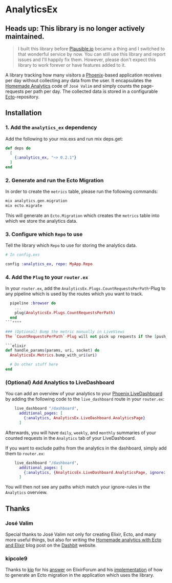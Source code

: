 # AnalyticsEx

## Heads up: This library is no longer actively maintained.
> I built this library before [Plausible.io](https://plausible.io) became a thing and I switched to that wonderful service by now. You can still use this library and report issues and I'll happily fix them. However, please don't expect this library to work forever or have features added to it.

A library tracking how many visitors a [Phoenix](https://github.com/phoenixframework/phoenix)-based application receives per day without collecting any data from the user. It encapsulates the [Homemade Analytics](https://dashbit.co/blog/homemade-analytics-with-ecto-and-elixir) code of `José Valim` and simply counts the page-requests per path per day. The collected data is stored in a configurable [Ecto](https://github.com/elixir-ecto/ecto)-repository.

## Installation

### 1. Add the `analytics_ex` dependency
Add the following to your mix.exs and run mix deps.get:
```elixir
def deps do
  [
    {:analytics_ex, "~> 0.2.1"}
  ]
end
```

### 2. Generate and run the Ecto Migration
In order to create the `metrics` table, please run the following commands:

```elixir
mix analytics.gen.migration
mix ecto.migrate
```

This will generate an `Ecto.Migration` which creates the `metrics` table into which we store the analytics data.

### 3. Configure which `Repo` to use
Tell the library which `Repo` to use for storing the analytics data.
```elixir
# In config.exs

config :analytics_ex, repo: MyApp.Repo
```

### 4. Add the `Plug` to your `router.ex`
In your `router.ex`, add the `AnalyticsEx.Plugs.CountRequestsPerPath`-Plug to any pipeline which is used by the routes which you want to track.

```elixir
  pipeline :browser do
    ...
    plug(AnalyticsEx.Plugs.CountRequestsPerPath)
  end
```****

### (Optional) Bump the metric manually in LiveViews
The `CountRequestsPerPath`-Plug will not pick up requests if the [push_patch/2](https://hexdocs.pm/phoenix_live_view/Phoenix.LiveView.html?#push_patch/2) function is used since LiveView updates the url in the address bar without a full page reload, that is without calling the `CountRequestsPerPath`-Plug again. If you want to track these requests as well, you have to manually bump the path metric in the [handle_params/3](https://hexdocs.pm/phoenix_live_view/Phoenix.LiveView.html?#c:handle_params/3) callback:

```elixir
def handle_params(params, uri, socket) do
  AnalyticsEx.Metrics.bump_with_uri(uri)

  # Do other stuff here
end
```

### (Optional) Add Analytics to LiveDashboard
You can add an overview of your analytics to your [Phoenix LiveDashboard](https://github.com/phoenixframework/phoenix_live_dashboard) by adding the following code to the `live_dashboard` route in your `router.ex`:

```elixir
    live_dashboard "/dashboard",
      additional_pages: [
        {:analytics, AnalyticsEx.LiveDashboard.AnalyticsPage}
      ]
```

Afterwards, you will have `daily`, `weekly`, and `monthly` summaries of your counted requests in the `Analytics` tab of your LiveDashboard.

If you want to exclude paths from the analytics in the dashboard, simply add them to `router.ex`:

```elixir
    live_dashboard "/dashboard",
      additional_pages: [
        {:analytics, {AnalyticsEx.LiveDashboard.AnalyticsPage, ignore: ["/this-route", "/and-that-route-including-subpaths"]}
      ]
```

You will then not see any paths which match your ignore-rules in the `Analytics` overview.

## Thanks

### José Valim
Special thanks to José Valim not only for creating Elixir, Ecto, and many more useful things, but also for writing the [Homemade analytics with Ecto and Elixir](https://dashbit.co/blog/homemade-analytics-with-ecto-and-elixir) blog post on the [Dashbit](https://dasbit.co) website.

### kipcole9
Thanks to [kip](https://elixirforum.com/u/kip/summary) for his [answer](https://elixirforum.com/t/how-to-run-migrations-that-are-in-a-library/26811/9?u=pjullrich) on ElixirForum and his [implementation](https://github.com/kipcole9/money_sql/blob/master/lib/mix/tasks/money_postgres_migration.ex) of how to generate an Ecto migration in the application which uses the library.
